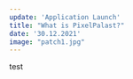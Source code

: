 ```yaml
---
update: 'Application Launch'
title: "What is PixelPalast?"
date: '30.12.2021'
image: "patch1.jpg"
---
```


test